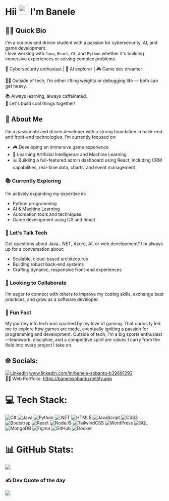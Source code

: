 <h1 align="left">
  Hii <img src="https://raw.githubusercontent.com/MartinHeinz/MartinHeinz/master/wave.gif" width="30px" alt="waving hand" /> I'm Banele
</h1>

## 👨‍💻 Quick Bio

I'm a curious and driven student with a passion for cybersecurity, AI, and game development.  
I love working with `Java`, `React`, `C#`, and `Python` whether it's building immersive experiences or solving complex problems.

🔐 Cybersecurity enthusiast | 🤖 AI explorer | 🎮 Game dev dreamer 

🏋️‍♂️ Outside of tech, I’m either lifting weights or debugging life — both can get heavy.

📚 Always learning, always caffeinated.  
💬 Let's build cool things together!

## 💫 About Me

I’m a passionate and driven developer with a strong foundation in back-end and front-end technologies. I’m currently focused on:

* 🎮 Developing an immersive game experience
* 🤖 Learning Artificial Intelligence and Machine Learning
* 📊 Building a full-featured admin dashboard using React, including CRM capabilities, real-time data, charts, and event management

### 📚 Currently Exploring

I’m actively expanding my expertise in:

* Python programming
* AI & Machine Learning
* Automation tools and techniques
* Game development using C# and React

### 💬 Let’s Talk Tech

Got questions about Java, .NET, Azure, AI, or web development? I’m always up for a conversation about:

* Scalable, cloud-based architectures
* Building robust back-end systems
* Crafting dynamic, responsive front-end experiences

### 🤝 Looking to Collaborate

I’m eager to connect with others to improve my coding skills, exchange best practices, and grow as a software developer.

### 🎲 Fun Fact

My journey into tech was sparked by my love of gaming. That curiosity led me to explore how games are made, eventually igniting a passion for programming and development. Outside of tech, I’m a big sports enthusiast—teamwork, discipline, and a competitive spirit are values I carry from the field into every project I take on.

## 🌐 Socials:
[![LinkedIn](https://img.shields.io/badge/LinkedIn-%230077B5.svg?logo=linkedin&logoColor=white)](www.linkedin.com/in/banele-sobantu-b39691293) www.linkedin.com/in/banele-sobantu-b39691293 <br>
🙋🏽 Web Portfolio: https://banelesobantu.netlify.app 
# 💻 Tech Stack:
![C#](https://img.shields.io/badge/c%23-%23239120.svg?style=for-the-badge&logo=csharp&logoColor=white) ![Java](https://img.shields.io/badge/java-%23ED8B00.svg?style=for-the-badge&logo=openjdk&logoColor=white) ![Python](https://img.shields.io/badge/python-%233776AB.svg?style=for-the-badge&logo=python&logoColor=white) ![.NET](https://img.shields.io/badge/.NET-512BD4?style=for-the-badge&logo=dotnet&logoColor=white)
![HTML5](https://img.shields.io/badge/html5-%23E34F26.svg?style=for-the-badge&logo=html5&logoColor=white) ![JavaScript](https://img.shields.io/badge/javascript-%23323330.svg?style=for-the-badge&logo=javascript&logoColor=%23F7DF1E) ![CSS3](https://img.shields.io/badge/css3-%231572B6.svg?style=for-the-badge&logo=css3&logoColor=white) ![Bootstrap](https://img.shields.io/badge/bootstrap-%238511FA.svg?style=for-the-badge&logo=bootstrap&logoColor=white) ![React](https://img.shields.io/badge/react-%2361DAFB.svg?style=for-the-badge&logo=react&logoColor=black)
![NodeJS](https://img.shields.io/badge/node.js-6DA55F?style=for-the-badge&logo=node.js&logoColor=white) ![TailwindCSS](https://img.shields.io/badge/tailwindcss-%2338B2AC.svg?style=for-the-badge&logo=tailwind-css&logoColor=white) ![WordPress](https://img.shields.io/badge/WordPress-%23117AC9.svg?style=for-the-badge&logo=WordPress&logoColor=white) ![SQL](https://img.shields.io/badge/SQL-4479A1?style=for-the-badge&logo=mysql&logoColor=white) ![MongoDB](https://img.shields.io/badge/MongoDB-%234ea94b.svg?style=for-the-badge&logo=mongodb&logoColor=white) ![Figma](https://img.shields.io/badge/figma-%23F24E1E.svg?style=for-the-badge&logo=figma&logoColor=white) ![GitHub](https://img.shields.io/badge/github-%23121011.svg?style=for-the-badge&logo=github&logoColor=white) ![Docker](https://img.shields.io/badge/docker-%230db7ed.svg?style=for-the-badge&logo=docker&logoColor=white)

# 📊 GitHub Stats:
![](https://github-readme-stats.vercel.app/api/top-langs/?username=Banele992&theme=dark&hide_border=false&include_all_commits=true&count_private=true&layout=compact)

### ✍️ Dev Quote of the day
![](https://quotes-github-readme.vercel.app/api?type=horizontal&theme=radical)

